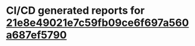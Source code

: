 # CI/CD generated reports for [21e8e49021e7c59fb09ce6f697a560a687ef5790](https://github.com/hydephp/develop/commit/21e8e49021e7c59fb09ce6f697a560a687ef5790)
